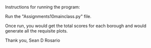 Instructions for running the program:

Run the "Assignments10mainclass.py" file.

Once run, you would get the total scores for each borough and would generate all the requisite plots.

Thank you,
Sean D Rosario
